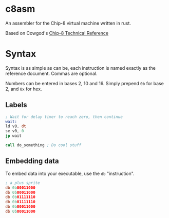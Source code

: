 # c8asm
An assembler for the Chip-8 virtual machine written in rust.

Based on Cowgod's [Chip-8 Technical Reference](http://devernay.free.fr/hacks/chip8/C8TECH10.HTM)

# Syntax
Syntax is as simple as can be, each instruction is named exactly as the reference document. Commas are optional. 

Numbers can be entered in bases 2, 10 and 16. Simply prepend ```0b``` for base 2, and ```0x``` for hex.
## Labels 
```asm
; Wait for delay timer to reach zero, then continue
wait:
ld v0, dt
se v0, 0
jp wait

call do_something ; Do cool stuff
```

## Embedding data
To embed data into your executable, use the ```db``` "instruction".

```asm
; a plus sprite
db 0b00011000
db 0b00011000
db 0b01111110
db 0b01111110
db 0b00011000
db 0b00011000
````
